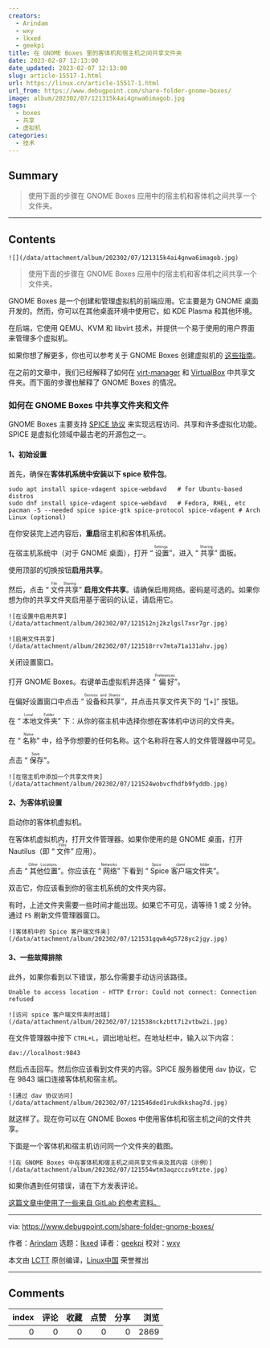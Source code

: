 ```yaml
---
creators:
  - Arindam
  - wxy
  - lkxed
  - geekpi
title: 在 GNOME Boxes 里的客体机和宿主机之间共享文件夹
date: 2023-02-07 12:13:00
date_updated: 2023-02-07 12:13:00
slug: article-15517-1.html
url: https://linux.cn/article-15517-1.html
url_from: https://www.debugpoint.com/share-folder-gnome-boxes/
image: album/202302/07/121315k4ai4gnwa6imagob.jpg
tags:
  - boxes
  - 共享
  - 虚拟机
categories:
  - 技术
---
```


## Summary

> 使用下面的步骤在 GNOME Boxes 应用中的宿主机和客体机之间共享一个文件夹。

***

<!-- more -->

## Contents

`![](/data/attachment/album/202302/07/121315k4ai4gnwa6imagob.jpg)`

> 
> 使用下面的步骤在 GNOME Boxes 应用中的宿主机和客体机之间共享一个文件夹。
> 
> 
> 

GNOME Boxes 是一个创建和管理虚拟机的前端应用。它主要是为 GNOME 桌面开发的。然而，你可以在其他桌面环境中使用它，如 KDE Plasma 和其他环境。

在后端，它使用 QEMU、KVM 和 libvirt 技术，并提供一个易于使用的用户界面来管理多个虚拟机。

如果你想了解更多，你也可以参考关于 GNOME Boxes 创建虚拟机的 [这些指南](https://www.debugpoint.com/tag/boxes)。

在之前的文章中，我们已经解释了如何在 [virt-manager](https://www.debugpoint.com/share-folder-virt-manager/) 和 [VirtualBox](https://www.debugpoint.com/share-folder-between-host-guest-virtualbox/) 中共享文件夹。而下面的步骤也解释了 GNOME Boxes 的情况。

### 如何在 GNOME Boxes 中共享文件夹和文件

GNOME Boxes 主要支持 [SPICE 协议](https://www.spice-space.org/index.html) 来实现远程访问、共享和许多虚拟化功能。SPICE 是虚拟化领域中最古老的开源包之一。

#### 1、初始设置

首先，确保在**客体机系统中安装以下 spice 软件包**。

```shell
sudo apt install spice-vdagent spice-webdavd   # for Ubuntu-based distros
sudo dnf install spice-vdagent spice-webdavd   # Fedora, RHEL, etc
pacman -S --needed spice spice-gtk spice-protocol spice-vdagent # Arch Linux (optional)
```

在你安装完上述内容后，**重启**宿主机和客体机系统。

在宿主机系统中（对于 GNOME 桌面），打开 “<ruby> 设置 <rt>  Settings </rt></ruby>”，进入 “<ruby> 共享 <rt>  Sharing </rt></ruby>” 面板。

使用顶部的切换按钮**启用共享**。

然后，点击 “<ruby> 文件共享 <rt>  File Sharing </rt></ruby>” **启用文件共享**。请确保启用网络。密码是可选的。如果你想为你的共享文件夹启用基于密码的认证，请启用它。

`![在设置中启用共享](/data/attachment/album/202302/07/121512nj2kzlgsl7xsr7gr.jpg)`

`![启用文件共享](/data/attachment/album/202302/07/121518rrv7mta71a131ahv.jpg)`

关闭设置窗口。

打开 GNOME Boxes。右键单击虚拟机并选择 “<ruby> 偏好 <rt>  Preferences </rt></ruby>”。

在偏好设置窗口中点击 “<ruby> 设备和共享 <rt>  Devices and Shares </rt></ruby>”，并点击共享文件夹下的 “[+]” 按钮。

在 “<ruby> 本地文件夹 <rt>  Local Folder </rt></ruby>” 下：从你的宿主机中选择你想在客体机中访问的文件夹。

在 “<ruby> 名称 <rt>  Name </rt></ruby>” 中，给予你想要的任何名称。这个名称将在客人的文件管理器中可见。

点击 “<ruby> 保存 <rt>  Save </rt></ruby>”。

`![在宿主机中添加一个共享文件夹](/data/attachment/album/202302/07/121524wobvcfhdfb9fyddb.jpg)`

#### 2、为客体机设置

启动你的客体机虚拟机。

在客体机虚拟机内，打开文件管理器。如果你使用的是 GNOME 桌面，打开 Nautilus（即 “<ruby> 文件 <rt>  Files </rt></ruby>” 应用）。

点击 “<ruby> 其他位置 <rt>  Other Locations </rt></ruby>”。你应该在 “<ruby> 网络 <rt>  Networks </rt></ruby>” 下看到 “<ruby> Spice 客户端文件夹 <rt>  Spice client folder </rt></ruby>”。

双击它，你应该看到你的宿主机系统的文件夹内容。

有时，上述文件夹需要一些时间才能出现。如果它不可见，请等待 1 或 2 分钟。通过 `F5` 刷新文件管理器窗口。

`![客体机中的 Spice 客户端文件夹](/data/attachment/album/202302/07/121531gqwk4g5728yc2jgy.jpg)`

#### 3、一些故障排除

此外，如果你看到以下错误，那么你需要手动访问该路径。

```shell
Unable to access location - HTTP Error: Could not connect: Connection refused
```

`![访问 spice 客户端文件夹时出错](/data/attachment/album/202302/07/121538nckzbtt7i2vtbw2i.jpg)`

在文件管理器中按下 `CTRL+L`，调出地址栏。在地址栏中，输入以下内容：

```shell
dav://localhost:9843
```

然后点击回车。然后你应该看到文件夹的内容。SPICE 服务器使用 `dav` 协议，它在 9843 端口连接客体机和宿主机。

`![通过 dav 协议访问](/data/attachment/album/202302/07/121546ded1rukdkkshag7d.jpg)`

就这样了。现在你可以在 GNOME Boxes 中使用客体机和宿主机之间的文件共享。

下面是一个客体机和宿主机访问同一个文件夹的截图。

`![在 GNOME Boxes 中在客体机和宿主机之间共享文件夹及其内容（示例）](/data/attachment/album/202302/07/121554wtm3aqzcczu9tzte.jpg)`

如果你遇到任何错误，请在下方发表评论。

[这篇文章中使用了一些来自 GitLab 的参考资料。](https://gitlab.gnome.org/GNOME/gnome-boxes/-/issues/430)

---

via: <https://www.debugpoint.com/share-folder-gnome-boxes/>

作者：[Arindam](https://www.debugpoint.com/author/admin1/) 选题：[lkxed](https://github.com/lkxed) 译者：[geekpi](https://github.com/geekpi) 校对：[wxy](https://github.com/wxy)

本文由 [LCTT](https://github.com/LCTT/TranslateProject) 原创编译，[Linux中国](https://linux.cn/) 荣誉推出

***

## Comments


|   index |   评论 |   收藏 |   点赞 |   分享 |   浏览 |
|--------:|-------:|-------:|-------:|-------:|-------:|
|       0 |      0 |      0 |      0 |      0 |   2869 |
